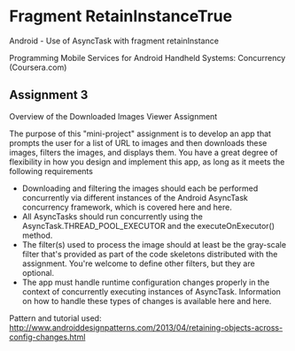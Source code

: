 # Fragment RetainInstanceTrue
Android - Use of AsyncTask with fragment retainInstance

Programming Mobile Services for Android Handheld Systems: Concurrency (Coursera.com)

## Assignment 3

Overview of the Downloaded Images Viewer Assignment

The purpose of this "mini-project" assignment is to develop an app that prompts the user for a list of URL to images and then downloads these images, filters the images, and displays them. You have a great degree of flexibility in how you design and implement this app, as long as it meets the following requirements

- Downloading and filtering the images should each be performed concurrently via different instances of the Android AsyncTask concurrency framework, which is covered here and here.
- All AsyncTasks should run concurrently using the AsyncTask.THREAD_POOL_EXECUTOR and the executeOnExecutor() method.
- The filter(s) used to process the image should at least be the gray-scale filter that's provided as part of the code skeletons distributed with the assignment. You're welcome to define other filters, but they are optional.
- The app must handle runtime configuration changes properly in the context of concurrently executing instances of AsyncTask. Information on how to handle these types of changes is available here and here.

Pattern and tutorial used:
http://www.androiddesignpatterns.com/2013/04/retaining-objects-across-config-changes.html

